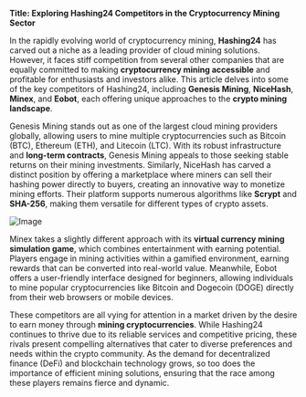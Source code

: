 **Title: Exploring Hashing24 Competitors in the Cryptocurrency Mining Sector**

In the rapidly evolving world of cryptocurrency mining, **Hashing24** has carved out a niche as a leading provider of cloud mining solutions. However, it faces stiff competition from several other companies that are equally committed to making **cryptocurrency mining accessible** and profitable for enthusiasts and investors alike. This article delves into some of the key competitors of Hashing24, including **Genesis Mining**, **NiceHash**, **Minex**, and **Eobot**, each offering unique approaches to the **crypto mining landscape**.

Genesis Mining stands out as one of the largest cloud mining providers globally, allowing users to mine multiple cryptocurrencies such as Bitcoin (BTC), Ethereum (ETH), and Litecoin (LTC). With its robust infrastructure and **long-term contracts**, Genesis Mining appeals to those seeking stable returns on their mining investments. Similarly, NiceHash has carved a distinct position by offering a marketplace where miners can sell their hashing power directly to buyers, creating an innovative way to monetize mining efforts. Their platform supports numerous algorithms like **Scrypt** and **SHA-256**, making them versatile for different types of crypto assets.

![Image](https://github.com/user-attachments/assets/31692037-0104-4703-abd1-696b6a7dd41b)

Minex takes a slightly different approach with its **virtual currency mining simulation game**, which combines entertainment with earning potential. Players engage in mining activities within a gamified environment, earning rewards that can be converted into real-world value. Meanwhile, Eobot offers a user-friendly interface designed for beginners, allowing individuals to mine popular cryptocurrencies like Bitcoin and Dogecoin (DOGE) directly from their web browsers or mobile devices.

These competitors are all vying for attention in a market driven by the desire to earn money through **mining cryptocurrencies**. While Hashing24 continues to thrive due to its reliable services and competitive pricing, these rivals present compelling alternatives that cater to diverse preferences and needs within the crypto community. As the demand for decentralized finance (DeFi) and blockchain technology grows, so too does the importance of efficient mining solutions, ensuring that the race among these players remains fierce and dynamic.